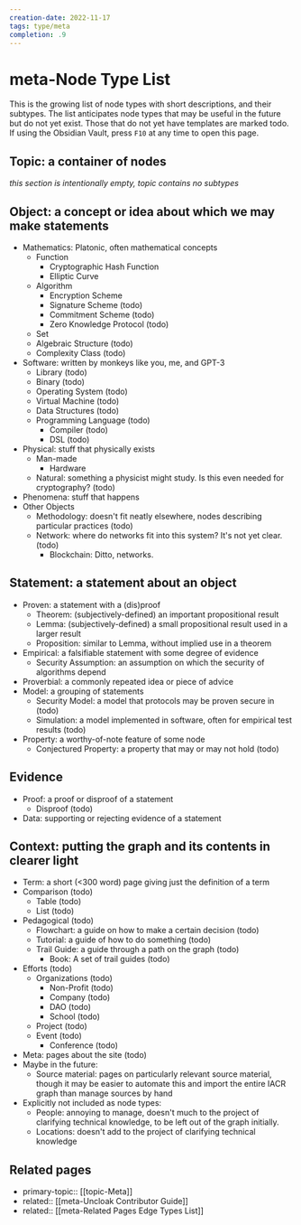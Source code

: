```yaml
---
creation-date: 2022-11-17
tags: type/meta
completion: .9
---
```


# meta-Node Type List
This is the growing list of node types with short descriptions, and their subtypes. The list anticipates node types that may be useful in the future but do not yet exist. Those that do not yet have templates are marked todo. If using the Obsidian Vault, press `F10` at any time to open this page.

##  Topic: a container of nodes
*this section is intentionally empty, topic contains no subtypes*

## Object: a concept or idea about which we may make statements
- Mathematics: Platonic, often mathematical concepts
    - Function
        - Cryptographic Hash Function
        - Elliptic Curve
    - Algorithm
        - Encryption Scheme
        - Signature Scheme (todo)
        - Commitment Scheme (todo)
        - Zero Knowledge Protocol (todo)
    - Set
    - Algebraic Structure (todo)
    - Complexity Class (todo)
- Software: written by monkeys like you, me, and GPT-3
    - Library (todo)
    - Binary (todo)
    - Operating System (todo)
    - Virtual Machine (todo)
    - Data Structures (todo)
    - Programming Language (todo)
        - Compiler (todo)
        - DSL (todo)
- Physical: stuff that physically exists
    - Man-made
        - Hardware
    - Natural: something a physicist might study. Is this even needed for cryptography? (todo)
- Phenomena: stuff that happens
- Other Objects
    - Methodology: doesn't fit neatly elsewhere, nodes describing particular practices (todo)
    - Network: where do networks fit into this system? It's not yet clear. (todo)
        - Blockchain: Ditto, networks.

## Statement: a statement about an object
- Proven: a statement with a (dis)proof
    - Theorem: (subjectively-defined) an important propositional result
    - Lemma: (subjectively-defined) a small propositional result used in a larger result
    - Proposition: similar to Lemma, without implied use in a theorem
- Empirical: a falsifiable statement with some degree of evidence
    - Security Assumption: an assumption on which the security of algorithms depend
- Proverbial: a commonly repeated idea or piece of advice
- Model: a grouping of statements
    - Security Model: a model that protocols may be proven secure in (todo)
    - Simulation: a model implemented in software, often for empirical test results (todo)
- Property: a worthy-of-note feature of some node
    - Conjectured Property: a property that may or may not hold (todo)

## Evidence
- Proof: a proof or disproof of a statement
    - Disproof (todo)
- Data: supporting or rejecting evidence of a statement

## Context: putting the graph and its contents in clearer light
- Term: a short (<300 word) page giving just the definition of a term
- Comparison (todo)
    - Table (todo)
    - List (todo)
- Pedagogical (todo)
    - Flowchart: a guide on how to make a certain decision (todo)
    - Tutorial: a guide of how to do something (todo)
    - Trail Guide: a guide through a path on the graph (todo)
        - Book: A set of trail guides (todo)
- Efforts (todo)
    - Organizations (todo)
        - Non-Profit (todo)
        - Company (todo)
        - DAO (todo)
        - School (todo)
    - Project (todo)
    - Event (todo)
        - Conference (todo)
- Meta: pages about the site (todo)
- Maybe in the future:
    - Source material: pages on particularly relevant source material, though it may be easier to automate this and import the entire IACR graph than manage sources by hand
- Explicitly not included as node types:
    - People: annoying to manage, doesn't much to the project of clarifying technical knowledge, to be left out of the graph initially.
    - Locations: doesn't add to the project of clarifying technical knowledge

## Related pages
- primary-topic:: [[topic-Meta]]
- related:: [[meta-Uncloak Contributor Guide]]
- related:: [[meta-Related Pages Edge Types List]]